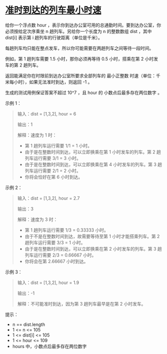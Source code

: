 #  [准时到达的列车最小时速](https://leetcode.cn/problems/minimum-speed-to-arrive-on-time)

给你一个浮点数 hour ，表示你到达办公室可用的总通勤时间。要到达办公室，你必须按给定次序乘坐 n 趟列车。另给你一个长度为 n 的整数数组 dist ，其中 dist[i] 表示第 i 趟列车的行驶距离（单位是千米）。

每趟列车均只能在整点发车，所以你可能需要在两趟列车之间等待一段时间。

例如，第 1 趟列车需要 1.5 小时，那你必须再等待 0.5 小时，搭乘在第 2 小时发车的第 2 趟列车。

返回能满足你在时限前到达办公室所要求全部列车的 最小正整数 时速（单位：千米每小时），如果无法准时到达，则返回 -1 。

生成的测试用例保证答案不超过 10^7 ，且 hour 的 小数点后最多存在两位数字 。

 

示例 1：

> 输入：dist = [1,3,2], hour = 6
> 
> 输出：1
> 
> 解释：速度为 1 时：
> 
> - 第 1 趟列车运行需要 1/1 = 1 小时。
> - 由于是在整数时间到达，可以立即换乘在第 1 小时发车的列车。第 2 趟列车运行需要 3/1 = 3 小时。
> - 由于是在整数时间到达，可以立即换乘在第 4 小时发车的列车。第 3 趟列车运行需要 2/1 = 2 小时。
> - 你将会恰好在第 6 小时到达。

示例 2：

> 输入：dist = [1,3,2], hour = 2.7
> 
> 输出：3
> 
> 解释：速度为 3 时：
> 
> - 第 1 趟列车运行需要 1/3 = 0.33333 小时。
> - 由于不是在整数时间到达，故需要等待至第 1 小时才能搭乘列车。第 2 趟列车运行需要 3/3 = 1 小时。
> - 由于是在整数时间到达，可以立即换乘在第 2 小时发车的列车。第 3 趟列车运行需要 2/3 = 0.66667 小时。
> - 你将会在第 2.66667 小时到达。

示例 3：

> 输入：dist = [1,3,2], hour = 1.9
> 
> 输出：-1
> 
> 解释：不可能准时到达，因为第 3 趟列车最早是在第 2 小时发车。
 

提示：

- n == dist.length
- 1 <= n <= 105
- 1 <= dist[i] <= 105
- 1 <= hour <= 109
- hours 中，小数点后最多存在两位数字
